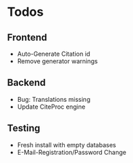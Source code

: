 Todos
=====

Frontend
--------
- Auto-Generate Citation id
- Remove generator warnings

Backend
-------
- Bug: Translations missing
- Update CiteProc engine

Testing
-------
- Fresh install with empty databases
- E-Mail-Registration/Password Change

